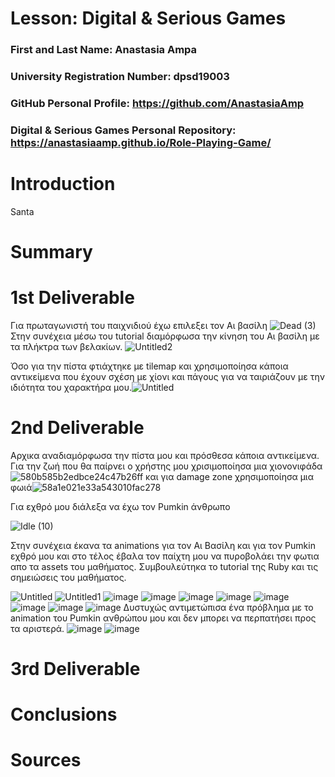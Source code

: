 # Lesson: Digital & Serious Games

### First and Last Name: Anastasia Ampa
### University Registration Number: dpsd19003
### GitHub Personal Profile: https://github.com/AnastasiaAmp
### Digital & Serious Games Personal Repository: https://anastasiaamp.github.io/Role-Playing-Game/

# Introduction
Santa
# Summary


# 1st Deliverable
Για πρωταγωνιστή του παιχνιδιού έχω επιλεξει τον Αι βασίλη ![Dead (3)](https://user-images.githubusercontent.com/100956226/201089972-2fa3c2b6-e3cd-4cb2-955f-1b6efbc8b50c.png)
Στην συνέχεια μέσω του tutorial διαμόρφωσα την κίνηση του Αι βασίλη με τα πλήκτρα των βελακίων. ![Untitled2](https://user-images.githubusercontent.com/100956226/201095073-09e452ac-082d-4643-b5fc-9b166df5e813.jpg)

Όσο για την πίστα φτιάχτηκε με tilemap και χρησιμοποίησα κάποια αντικείμενα που έχουν σχέση με χίονι και πάγους για να ταιριάζουν με την ιδιότητα του χαρακτήρα μου.![Untitled](https://user-images.githubusercontent.com/100956226/201095118-b910470a-8eb7-43d1-b4bb-599aa1485f5e.jpg)



# 2nd Deliverable
Αρχικα αναδιαμόρφωσα την πίστα μου και πρόσθεσα κάποια αντικείμενα.
Για την ζωή που θα παίρνει ο χρήστης μου χρισιμοποίησα μια χιονονιφάδα 
![580b585b2edbce24c47b26ff](https://user-images.githubusercontent.com/100956226/207133501-7e72ba11-7383-4692-960e-c9621a37031d.png)
και για damage zone χρησιμοποίησα μια φωιά![58a1e021e33a543010fac278](https://user-images.githubusercontent.com/100956226/207133621-00435eea-7642-4709-ae88-a909b86f2b9c.png)

Για εχθρό μου διάλεξα να έχω τον Pumkin άνθρωπο 

![Idle (10)](https://user-images.githubusercontent.com/100956226/207134703-4d0349e8-0e47-43ba-86f8-9928a9428fba.png)

Στην συνέχεια έκανα τα animations για τον Αι Βασίλη και για τον Pumkin εχθρό μου και στο τέλος έβαλα τον παίχτη μου να πυροβολάει την φωτια απο τα assets του μαθήματος. Συμβουλεύτηκα το tutorial της Ruby και τις σημειώσεις του μαθήματος.


![Untitled](https://user-images.githubusercontent.com/100956226/207661197-3e2f2810-3ada-4c41-a64e-2b16b511712d.jpg)
![Untitled1](https://user-images.githubusercontent.com/100956226/207661203-293312fa-b1ea-44cf-8b13-cf4d50a637c6.jpg)
![image](https://user-images.githubusercontent.com/100956226/207661293-605e1bf8-1b07-4e16-9a20-f246afdcee5c.png)
![image](https://user-images.githubusercontent.com/100956226/207661338-ca483ab4-6e50-4816-8044-1d0871a629cb.png)
![image](https://user-images.githubusercontent.com/100956226/207661468-ce102085-c48b-405e-b981-77ce85e585c0.png)
![image](https://user-images.githubusercontent.com/100956226/207661517-90478b4d-1be8-4aaa-aaca-eeb9975837be.png)
![image](https://user-images.githubusercontent.com/100956226/207661545-fa107a78-349b-459d-98dd-d3e92e4f8aa6.png)
![image](https://user-images.githubusercontent.com/100956226/207661609-5974205a-557e-4518-a57a-5611a8b654ed.png)
![image](https://user-images.githubusercontent.com/100956226/207661646-dd2ccb52-dfd3-4644-9781-c6a7a4638f26.png)
![image](https://user-images.githubusercontent.com/100956226/207661701-46f0f2d3-b20a-4a92-92f7-159facaa0785.png)
Δυστυχώς αντιμετώπισα ένα πρόβλημα με το animation του Pumkin ανθρώπου μου και δεν μπορει να περπατήσει προς τα αριστερά.
![image](https://user-images.githubusercontent.com/100956226/207662142-8fb20708-f282-4618-9e6f-99a6f1653255.png)
![image](https://user-images.githubusercontent.com/100956226/207662254-0874baec-26ef-4fd1-ac6b-04cdcc9f3304.png)


# 3rd Deliverable 


# Conclusions


# Sources
